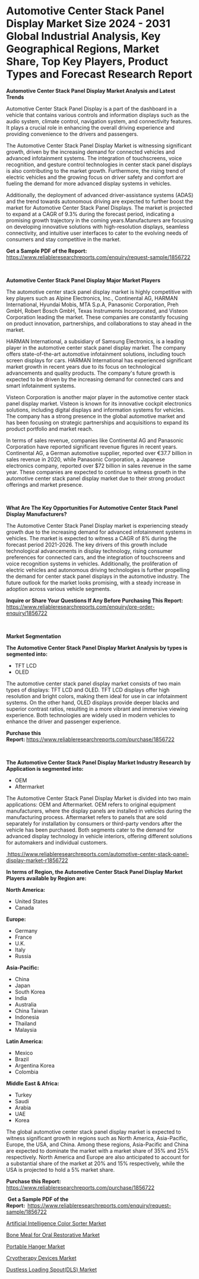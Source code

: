 <p><h1>Automotive Center Stack Panel Display Market Size 2024 - 2031 Global Industrial Analysis, Key Geographical Regions, Market Share, Top Key Players, Product Types and Forecast Research Report</h1></p><p><strong>Automotive Center Stack Panel Display Market Analysis and Latest Trends</strong></p>
<p><p>Automotive Center Stack Panel Display is a part of the dashboard in a vehicle that contains various controls and information displays such as the audio system, climate control, navigation system, and connectivity features. It plays a crucial role in enhancing the overall driving experience and providing convenience to the drivers and passengers.</p><p>The Automotive Center Stack Panel Display Market is witnessing significant growth, driven by the increasing demand for connected vehicles and advanced infotainment systems. The integration of touchscreens, voice recognition, and gesture control technologies in center stack panel displays is also contributing to the market growth. Furthermore, the rising trend of electric vehicles and the growing focus on driver safety and comfort are fueling the demand for more advanced display systems in vehicles.</p><p>Additionally, the deployment of advanced driver-assistance systems (ADAS) and the trend towards autonomous driving are expected to further boost the market for Automotive Center Stack Panel Displays. The market is projected to expand at a CAGR of 9.3% during the forecast period, indicating a promising growth trajectory in the coming years.Manufacturers are focusing on developing innovative solutions with high-resolution displays, seamless connectivity, and intuitive user interfaces to cater to the evolving needs of consumers and stay competitive in the market.</p></p>
<p><strong>Get a Sample PDF of the Report:&nbsp;</strong> <a href="https://www.reliableresearchreports.com/enquiry/request-sample/1856722">https://www.reliableresearchreports.com/enquiry/request-sample/1856722</a></p>
<p>&nbsp;</p>
<p><strong>Automotive Center Stack Panel Display Major Market Players</strong></p>
<p><p>The automotive center stack panel display market is highly competitive with key players such as Alpine Electronics, Inc., Continental AG, HARMAN International, Hyundai Mobis, MTA S.p.A, Panasonic Corporation, Preh GmbH, Robert Bosch GmbH, Texas Instruments Incorporated, and Visteon Corporation leading the market. These companies are constantly focusing on product innovation, partnerships, and collaborations to stay ahead in the market.</p><p>HARMAN International, a subsidiary of Samsung Electronics, is a leading player in the automotive center stack panel display market. The company offers state-of-the-art automotive infotainment solutions, including touch screen displays for cars. HARMAN International has experienced significant market growth in recent years due to its focus on technological advancements and quality products. The company's future growth is expected to be driven by the increasing demand for connected cars and smart infotainment systems.</p><p>Visteon Corporation is another major player in the automotive center stack panel display market. Visteon is known for its innovative cockpit electronics solutions, including digital displays and information systems for vehicles. The company has a strong presence in the global automotive market and has been focusing on strategic partnerships and acquisitions to expand its product portfolio and market reach.</p><p>In terms of sales revenue, companies like Continental AG and Panasonic Corporation have reported significant revenue figures in recent years. Continental AG, a German automotive supplier, reported over €37.7 billion in sales revenue in 2020, while Panasonic Corporation, a Japanese electronics company, reported over $72 billion in sales revenue in the same year. These companies are expected to continue to witness growth in the automotive center stack panel display market due to their strong product offerings and market presence.</p></p>
<p>&nbsp;</p>
<p><strong>What Are The Key Opportunities For Automotive Center Stack Panel Display Manufacturers?</strong></p>
<p><p>The Automotive Center Stack Panel Display market is experiencing steady growth due to the increasing demand for advanced infotainment systems in vehicles. The market is expected to witness a CAGR of 8% during the forecast period 2021-2026. The key drivers of this growth include technological advancements in display technology, rising consumer preferences for connected cars, and the integration of touchscreens and voice recognition systems in vehicles. Additionally, the proliferation of electric vehicles and autonomous driving technologies is further propelling the demand for center stack panel displays in the automotive industry. The future outlook for the market looks promising, with a steady increase in adoption across various vehicle segments.</p></p>
<p><strong>Inquire or Share Your Questions If Any Before Purchasing This Report:</strong> <a href="https://www.reliableresearchreports.com/enquiry/pre-order-enquiry/1856722">https://www.reliableresearchreports.com/enquiry/pre-order-enquiry/1856722</a></p>
<p>&nbsp;</p>
<p><strong>Market Segmentation</strong></p>
<p><strong>The Automotive Center Stack Panel Display Market Analysis by types is segmented into:</strong></p>
<p><ul><li>TFT LCD</li><li>OLED</li></ul></p>
<p><p>The automotive center stack panel display market consists of two main types of displays: TFT LCD and OLED. TFT LCD displays offer high resolution and bright colors, making them ideal for use in car infotainment systems. On the other hand, OLED displays provide deeper blacks and superior contrast ratios, resulting in a more vibrant and immersive viewing experience. Both technologies are widely used in modern vehicles to enhance the driver and passenger experience.</p></p>
<p><strong>Purchase this Report:&nbsp;</strong><a href="https://www.reliableresearchreports.com/purchase/1856722">https://www.reliableresearchreports.com/purchase/1856722</a></p>
<p>&nbsp;</p>
<p><strong>The Automotive Center Stack Panel Display Market Industry Research by Application is segmented into:</strong></p>
<p><ul><li>OEM</li><li>Aftermarket</li></ul></p>
<p><p>The Automotive Center Stack Panel Display Market is divided into two main applications: OEM and Aftermarket. OEM refers to original equipment manufacturers, where the display panels are installed in vehicles during the manufacturing process. Aftermarket refers to panels that are sold separately for installation by consumers or third-party vendors after the vehicle has been purchased. Both segments cater to the demand for advanced display technology in vehicle interiors, offering different solutions for automakers and individual customers.</p></p>
<p><a href="https://www.reliableresearchreports.com/automotive-center-stack-panel-display-market-r1856722">&nbsp;https://www.reliableresearchreports.com/automotive-center-stack-panel-display-market-r1856722</a></p>
<p><strong>In terms of Region, the Automotive Center Stack Panel Display Market Players available by Region are:</strong></p>
<p>
    <p> <strong> North America: </strong>
        <ul>
            <li>United States</li>
            <li>Canada</li>
        </ul>
        </p> 
    <p> <strong> Europe: </strong>
        <ul>
            <li>Germany</li>
            <li>France</li>
            <li>U.K.</li>
            <li>Italy</li>
            <li>Russia</li>
        </ul>
        </p> 
    <p> <strong> Asia-Pacific: </strong>
        <ul>
            <li>China</li>
            <li>Japan</li>
            <li>South Korea</li>
            <li>India</li>
            <li>Australia</li>
            <li>China Taiwan</li>
            <li>Indonesia</li>
            <li>Thailand</li>
            <li>Malaysia</li>
        </ul>
        </p> 
    <p> <strong> Latin America: </strong>
        <ul>
            <li>Mexico</li>
            <li>Brazil</li>
            <li>Argentina Korea</li>
            <li>Colombia</li>
        </ul>
        </p> 
    <p> <strong> Middle East & Africa: </strong>
        <ul>
            <li>Turkey</li>
            <li>Saudi</li>
            <li>Arabia</li>
            <li>UAE</li>
            <li>Korea</li>
        </ul>
    </p>
    </p>
<p><p>The global automotive center stack panel display market is expected to witness significant growth in regions such as North America, Asia-Pacific, Europe, the USA, and China. Among these regions, Asia-Pacific and China are expected to dominate the market with a market share of 35% and 25% respectively. North America and Europe are also anticipated to account for a substantial share of the market at 20% and 15% respectively, while the USA is projected to hold a 5% market share.</p></p>
<p><strong>Purchase this Report: </strong><a href="https://www.reliableresearchreports.com/purchase/1856722">https://www.reliableresearchreports.com/purchase/1856722</a></p>
<p>&nbsp;<strong>Get a Sample PDF of the Report:&nbsp;&nbsp;</strong><a href="https://www.reliableresearchreports.com/enquiry/request-sample/1856722">https://www.reliableresearchreports.com/enquiry/request-sample/1856722</a></p>
<p><strong></strong></p>
<p><p><a href="https://github.com/vimar16th/Market-Research-Report-List-4/blob/main/artificial-intelligence-color-sorter-market.md">Artificial Intelligence Color Sorter Market</a></p><p><a href="https://github.com/JameTravis/Market-Research-Report-List-5/blob/main/bone-meal-for-oral-restorative-market.md">Bone Meal for Oral Restorative Market</a></p><p><a href="https://issuu.com/reportprime-2/docs/portable-hanger-market-size-2030.pptx">Portable Hanger Market</a></p><p><a href="https://www.linkedin.com/pulse/cryotherapy-devices-market-size-trends-complete-industry-overview-egvxf">Cryotherapy Devices Market</a></p><p><a href="https://www.linkedin.com/pulse/dustless-loading-spoutdls-market-share-evolution-growth-dgeif?trackingId=pkghn1qv8ChubpPleoy%2FWg%3D%3D">Dustless Loading Spout(DLS) Market</a></p></p>